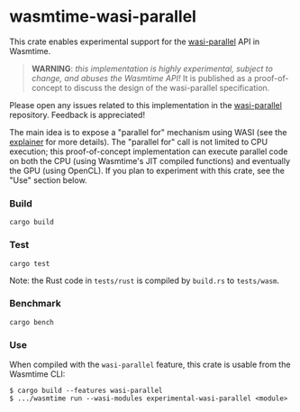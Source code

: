 # wasmtime-wasi-parallel

This crate enables experimental support for the [wasi-parallel] API in Wasmtime.

> __WARNING__: _this implementation is highly experimental, subject to change,
> and abuses the Wasmtime API!_ It is published as a proof-of-concept to discuss
> the design of the wasi-parallel specification.

Please open any issues related to this implementation in the [wasi-parallel]
repository. Feedback is appreciated!

The main idea is to expose a "parallel for" mechanism using WASI (see the
[explainer] for more details). The "parallel for" call is not limited to CPU
execution; this proof-of-concept implementation can execute parallel code on
both the CPU (using Wasmtime's JIT compiled functions) and eventually the GPU
(using OpenCL). If you plan to experiment with this crate, see the "Use" section
below.

[wasi-parallel]: https://github.com/WebAssembly/wasi-parallel
[explainer]: https://github.com/WebAssembly/wasi-parallel#readme

### Build

```
cargo build
```

### Test

```
cargo test
```

Note: the Rust code in `tests/rust` is compiled by `build.rs` to `tests/wasm`.

### Benchmark

```
cargo bench
```

### Use

When compiled with the `wasi-parallel` feature, this crate is usable from the
Wasmtime CLI:

```console
$ cargo build --features wasi-parallel
$ .../wasmtime run --wasi-modules experimental-wasi-parallel <module>
```
